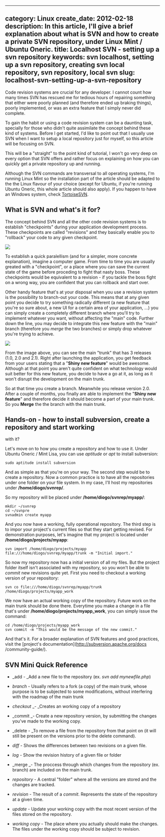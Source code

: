 ----
category: Linux
create_date: 2012-02-18
description: In this article, I'll give a brief explanation about what is SVN and how to create a private SVN repository, under Linux Mint / Ubuntu Oneric.
title: Localhost SVN - setting up a svn repository
keywords: svn localhost, setting up a svn repository, creating svn local repository, svn repository, local svn
slug: localhost-svn-setting-up-a-svn-repository
----

Code revision systems are crucial for any developer. I cannot count how many
times SVN has rescued me for tedious hours of repairing something that either
were poorly planned (and therefore ended up braking things), poorly
implemented, or was an extra feature that I simply never did complete.

To gain the habit or using a code revision system can be a daunting task,
specially for those who didn't quite assimilate the concept behind these kind
of systems. Before I get started, I'd like to point out that I usually use SVN
when I want to setup a local repository just for myself, so this article will
be focusing on SVN.

This will be a "straight" to the point kind of tutorial, I won't go very deep
on every option that SVN offers and rather focus on explaining on how you can
quickly get a private repository up and running.

Although the SVN commands are transversal to all operating systems, I'm
running Linux Mint so the installation part of the article should be adapted
to the the Linux flavour of your choice (except for Ubuntu, if you're running
Ubuntu Oneric, this whole article should also apply). If you happen to have an
Windows system, check [TortoiseSVN](http://tortoisesvn.net/).

## What is SVN and what's it for?

The concept behind SVN and all the other code revision systems is to establish
"checkpoints" during your application development process. These checkpoints
are called "revisions" and they basically enable you to "rollback" your code
to any given checkpoint.

![](../../public/images/svn1.jpg)

To establish a quick paralellism (and for a simpler, more concrete
explanation), imagine a computer game. From time to time you are usually
greated with a "checkpoint", or a place where you can save the current state
of the game before proceding to fight that nasty boss. These checkpoints would
be equivalent to a revision - if you tackle the boss fight on a wrong way, you
are confident that you can rollback and start over.

Other handy feature that's at your disposal when you use a revision system is
the possibility to branch-out your code. This means that at any given point
you decide to try something radically different (a new feature that you're so
sure about, a new UI for a certain area of your application, ...) you can
simply create a completely different branch where you'll try to implement
whatever you want, without affecting the "main" code. Further down the line,
you may decide to integrate this new feature with the "main" branch (therefore
you _merge_ the two branches) or simply drop whatever you're trying to
achieve.

![](../../public/images/svn2.jpg)

From the image above, you can see the main "trunk" that has 3 releases (1.0,
2.0 and 2.1). Right after launching the application, you get feedback from
your users stating that a "**Shiny new feature**" would be awesome. Although
at that point you aren't quite confident on what technology would suit better
for this new feature, you decide to have a go at it, as long as it won't
disrupt the development on the main trunk.

So at that time you create a branch. Meanwhile you release version 2.0. After
a couple of months, you finally are able to implement the "**Shiny new
feature**" and therefore decide it should become a part of your main trunk. So
you **Merge** the the branch with the main trunk.

## Hands-on - how to install subversion, create a repository and start working
with it?

Let's move on to how you create a repository and how to use it. Under Ubuntu
Oneric / Mint Lisa, you can use _aptitude_ or _apt_ to install subversion:

    
    sudo aptitude install subversion

And as simple as that you're on your way. The second step would be to create a
repository. Now a common practice is to have all the repositories under one
folder on your file system. In my case, I'll host my repositories under
**/home/diogo/svnrep/**.

So my repository will be placed under **/home/diogo/svnrep/myapp/**:

    
    mkdir ~/svnrep
    cd ~/svnpre
    svnadmin create myapp

And you now have a working, fully operational repository. The third step is to
impor your project's current files so that they start getting revised. For
demonstration purposes, let's imagine that my project is located under
**/home/diogo/projects/myapp**:

    
    svn import /home/diogo/projects/myapp file:///home/diogo/svnrep/myapp/trunk -m "Initial import."

So now my repository now has a initial version of all my files. But the
project folder itself isn't associated with my repository, so you won't be
able to _commit_ new revisions quite yet. First you need to checkout a working
version of your repository:

    
    svn co file:///home/diogo/svnrep/myapp/trunk /home/diogo/projects/myapp_work

We now have an actual working copy of the repository. Future work on the main
trunk should be done there. Everytime you make a change in a file that's under
**/home/diogo/projects/myapp_work**, you can simply issue the command:

    
    cd /home/diogo/projects/myapp_work
    svn commit -m "This would be the message of the new commit."

And that's it. For a broader explanation of SVN features and good practices,
visit the [project's documentation](http://subversion.apache.org/docs
/community-guide/).

## SVN Mini Quick Reference

  * _add - _Add a new file to the repository (ex. _svn add mynewfile.php_)  

  * _branch_ - Usually refers to a fork (a copy) of the main trunk, whose purpose is to be subjected to some modifications, without interfering with the roadmap of the main trunk  
  

  * _checkout_ _- _Creates an working copy of a repository  

  * _commit _- Create a new repository version, by submitting the changes you've made to the working copy.  
  

  * _delete - _To remove a file from the repository from that point on (it will still be present on the versions prior to the delete command).  

  * _diff_ - Shows the differences between two revisions on a given file.  
  

  * _log_ - Show the revision history of a given file or folder  
  

  * _merge _- The proccess through which changes from the repository (ex. branch) are included on the main trunk.  
  

  * _repository_ - A central "folder" where all the versions are stored and the changes are tracked.  
  

  * _revision_ - The result of a _commit_. Represents the state of the repository at a given time.  
  

  * _update_ - Update your working copy with the most recent version of the files stored on the repository.  
  

  * _working copy_ - The place where you actually should make the changes. The files under the working copy should be subject to revision. 


